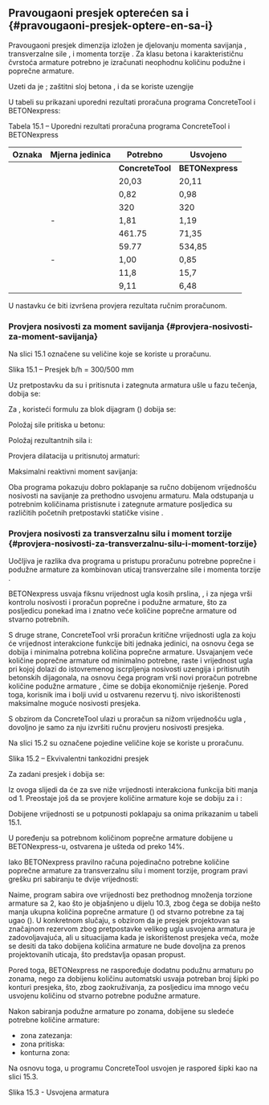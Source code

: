## Pravougaoni presjek opterećen sa i {#pravougaoni-presjek-optere-en-sa-i}

Pravougaoni presjek dimenzija izložen je djelovanju momenta savijanja , transverzalne sile , i momenta torzije . Za klasu betona i karakterističnu čvrstoća armature potrebno je izračunati neophodnu količinu podužne i poprečne armature.

Uzeti da je ; zaštitni sloj betona , i da se koriste uzengije

U tabeli su prikazani uporedni rezultati proračuna programa ConcreteTool i BETONexpress:

Tabela 15.1 – Uporedni rezultati proračuna programa ConcreteTool i BETONexpress

| **Oznaka** | **Mjerna jedinica** | **Potrebno** | **Usvojeno** |
| --- | --- | --- | --- |
|  |  | **ConcreteTool** | **BETONexpress** | **ConcreteTool** | **BETONexpress** |
|  |  | 20,03 | 20,11 | 19,64 | 19,64 |
|  |  | 0,82 | 0,98 | 3,08 | 3,08 |
|  |  | 320 | 320 | 325,51 | 324,52 |
|  | - | 1,81 | 1,19 | 1,43 | 1,19 |
|  |  | 461.75 | 71,35 | 511,50 | 511,50 |
|  |  | 59.77 | 534,85 | 66,21 | 66,21 |
|  | - | 1,00 | 0,85 | 0,90 | 0,85 |
|  |  | 11,8 | 15,7 | 14,9 | 16,10 |
|  |  | 9,11 | 6,48 | 7,22 | 9,68 |

U nastavku će biti izvršena provjera rezultata ručnim proračunom.

### Provjera nosivosti za moment savijanja {#provjera-nosivosti-za-moment-savijanja}

Na slici 15.1 označene su veličine koje se koriste u proračunu.

Slika 15.1 – Presjek b/h = 300/500 mm

Uz pretpostavku da su i pritisnuta i zategnuta armatura ušle u fazu tečenja, dobija se:

Za , koristeći formulu za blok dijagram () dobija se:

Položaj sile pritiska u betonu:

Položaj rezultantnih sila i:

Provjera dilatacija u pritisnutoj armaturi:

Maksimalni reaktivni moment savijanja:

Oba programa pokazuju dobro poklapanje sa ručno dobijenom vrijednošću nosivosti na savijanje za prethodno usvojenu armaturu. Mala odstupanja u potrebnim količinama pristisnute i zategnute armature posljedica su različitih početnih pretpostavki statičke visine .

### Provjera nosivosti za transverzalnu silu i moment torzije {#provjera-nosivosti-za-transverzalnu-silu-i-moment-torzije}

Uočljiva je razlika dva programa u pristupu proračunu potrebne poprečne i podužne armature za kombinovan uticaj transverzalne sile i momenta torzije .

BETONexpress usvaja fiksnu vrijednost ugla kosih prslina, , i za njega vrši kontrolu nosivosti i proračun poprečne i podužne armature, što za posljedicu ponekad ima i znatno veće količine poprečne armature od stvarno potrebnih.

S druge strane, ConcreteTool vrši proračun kritične vrijednosti ugla za koju će vrijednost interakcione funkcije biti jednaka jedinici, na osnovu čega se dobija i minimalna potrebna količina poprečne armature. Usvajanjem veće količine poprečne armature od minimalno potrebne, raste i vrijednost ugla pri kojoj dolazi do istovremenog iscrpljenja nosivosti uzengija i pritisnutih betonskih dijagonala, na osnovu čega program vrši novi proračun potrebne količine podužne armature , čime se dobija ekonomičnije rješenje. Pored toga, korisnik ima i bolji uvid u ostvarenu rezervu tj. nivo iskorištenosti maksimalne moguće nosivosti presjeka.

S obzirom da ConcreteTool ulazi u proračun sa nižom vrijednošću ugla , dovoljno je samo za nju izvršiti ručnu provjeru nosivosti presjeka.

Na slici 15.2 su označene pojedine veličine koje se koriste u proračunu.

Slika 15.2 – Ekvivalentni tankozidni presjek

Za zadani presjek i dobija se:

Iz ovoga slijedi da će za sve niže vrijednosti interakciona funkcija biti manja od 1\. Preostaje još da se provjere količine armature koje se dobiju za i :

Dobijene vrijednosti se u potpunosti poklapaju sa onima prikazanim u tabeli 15.1.

U poređenju sa potrebnom količinom poprečne armature dobijene u BETONexpress-u, ostvarena je ušteda od preko 14%.

Iako BETONexpress pravilno računa pojedinačno potrebne količine poprečne armature za transverzalnu silu i moment torzije, program pravi grešku pri sabiranju te dvije vrijednosti:

Naime, program sabira ove vrijednosti bez prethodnog množenja torzione armature sa 2, kao što je objašnjeno u dijelu 10.3, zbog čega se dobija nešto manja ukupna količina poprečne armature () od stvarno potrebne za taj ugao (). U konkretnom slučaju, s obzirom da je presjek projektovan sa značajnom rezervom zbog pretpostavke velikog ugla usvojena armatura je zadovoljavajuća, ali u situacijama kada je iskorištenost presjeka veća, može se desiti da tako dobijena količina armature ne bude dovoljna za prenos projektovanih uticaja, što predstavlja opasan propust.

Pored toga, BETONexpress ne raspoređuje dodatnu podužnu armaturu po zonama, nego za dobijenu količinu automatski usvaja potreban broj šipki po konturi presjeka, što, zbog zaokruživanja, za posljedicu ima mnogo veću usvojenu količinu od stvarno potrebne podužne armature.

Nakon sabiranja podužne armature po zonama, dobijene su sledeće potrebne količine armature:

*   zona zatezanja:
*   zona pritiska:
*   konturna zona:

Na osnovu toga, u programu ConcreteTool usvojen je raspored šipki kao na slici 15.3.

Slika 15.3 - Usvojena armatura